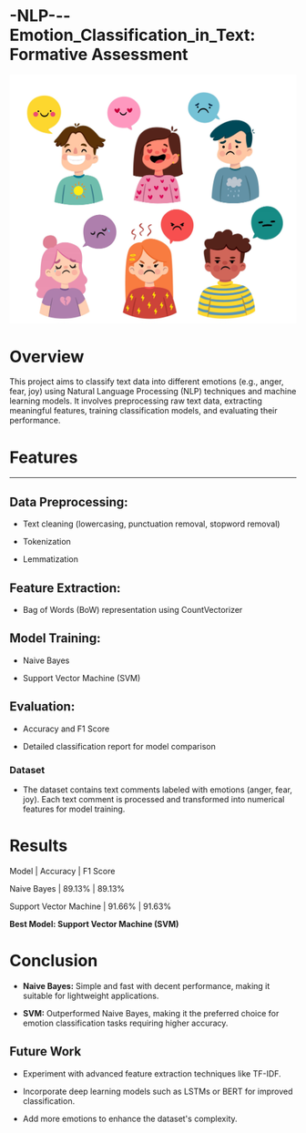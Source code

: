 # -NLP---Emotion_Classification_in_Text: Formative Assessment

![image alt](https://github.com/AswathyD31/-NLP---Emotion_Classification_in_Text/blob/3d21d39217a6991a76367a4544b760a5a12c5093/vector-2.png)

# Overview

This project aims to classify text data into different emotions (e.g., anger, fear, joy) using Natural Language Processing (NLP) techniques and machine learning models. It involves preprocessing raw text data, extracting meaningful features, training classification models, and evaluating their performance.

# Features
_______

## Data Preprocessing:
  
* Text cleaning (lowercasing, punctuation removal, stopword removal)
  
* Tokenization
  
* Lemmatization

## Feature Extraction:
  
* Bag of Words (BoW) representation using CountVectorizer

## Model Training:

* Naive Bayes
  
* Support Vector Machine (SVM)
  
## Evaluation:

* Accuracy and F1 Score

* Detailed classification report for model comparison

### Dataset

* The dataset contains text comments labeled with emotions (anger, fear, joy). Each text comment is processed and transformed into numerical features for model training.

# Results

Model |	Accuracy | F1 Score

Naive Bayes |	89.13% |	89.13%

Support Vector Machine |	91.66% |	91.63%


**Best Model: Support Vector Machine (SVM)**

# Conclusion

* **Naive Bayes:**  Simple and fast with decent performance, making it suitable for lightweight applications.
  
* **SVM:**  Outperformed Naive Bayes, making it the preferred choice for emotion classification tasks requiring higher accuracy.
  
## Future Work

* Experiment with advanced feature extraction techniques like TF-IDF.
  
* Incorporate deep learning models such as LSTMs or BERT for improved classification.
  
* Add more emotions to enhance the dataset's complexity.
